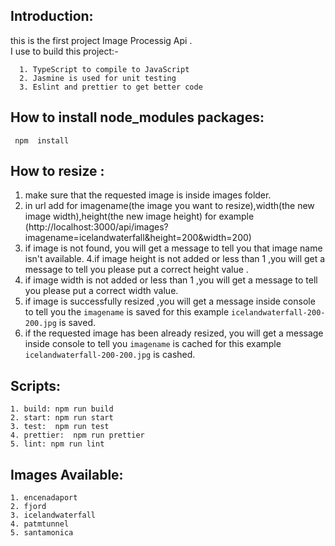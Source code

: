    ## Introduction:

   this is the first project Image Processig Api .     
   I  use to build this project:-    
   
      1. TypeScript to compile to JavaScript
      2. Jasmine is used for unit testing
      3. Eslint and prettier to get better code


   ## How to install node_modules packages:

     npm  install 


   ## How to resize :
    
   1. make sure that the requested image is inside images folder.
   2. in url add for imagename(the image you want to resize),width(the new image width),height(the new 
    image height) 
    for example (http://localhost:3000/api/images?imagename=icelandwaterfall&height=200&width=200)
   3. if image is not found, you will get a message to tell you  that image name isn't available.
   4.if image height is not added or less than 1 ,you will get a message to tell you please put a correct 
    height value .
   5. if image width is not added or less than 1 ,you will get a message to tell you please put a correct 
    width value.
   6. if image is successfully resized ,you will get a message inside console to tell you the `imagename`
    is saved  for this example ``icelandwaterfall-200-200.jpg`` is saved.
   7. if the requested image has been already resized, you will get a message inside console to tell you 
    `imagename` is cached for this example `icelandwaterfall-200-200.jpg` is cashed.

      

   ## Scripts:
   
    1. build: npm run build
    2. start: npm run start
    3. test:  npm run test
    4. prettier:  npm run prettier
    5. lint: npm run lint
	
	 
	 
   ## Images Available:
	 
	1. encenadaport
	2. fjord
	3. icelandwaterfall
	4. patmtunnel
	5. santamonica
	 

